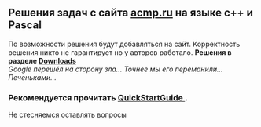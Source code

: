 <h2><b>Решения задач с сайта <a href='http://acmp.ru/'>acmp.ru</a> на языке с++ и Pascal</b></h2>
По возможности решения будут добавляться на сайт. Корректность решения никто не гарантирует но у авторов работало.
<b>Решения в разделе <a href='http://code.google.com/p/acmp-solutions/downloads'>Downloads</a></b><br>
<i>Google перешёл на сторону зла... Точнее мы его переманили... Печеньками...</i><p>

<h3>Рекомендуется прочитать <a href='http://code.google.com/p/acmp-solutions/wiki/QuickStartGuide'> QuickStartGuide </a>.</h3>
Не стесняемся оставлять вопросы